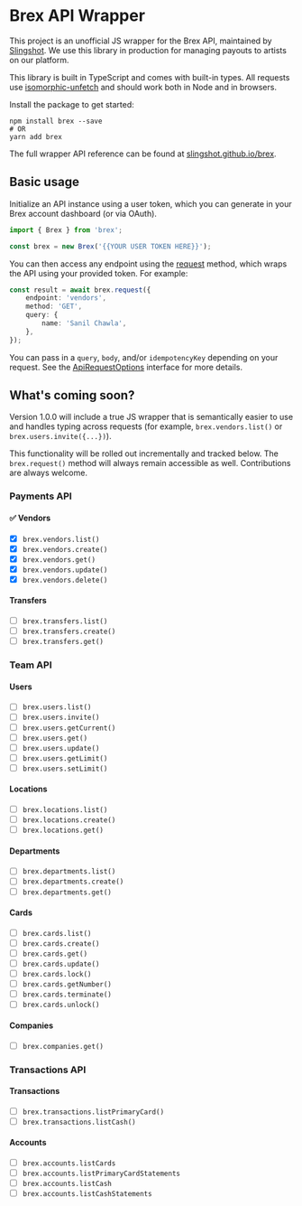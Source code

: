 # Brex API Wrapper

This project is an unofficial JS wrapper for the Brex API, maintained by [Slingshot](https://github.com/slingshot). We use this library in production for managing payouts to artists on our platform.

This library is built in TypeScript and comes with built-in types. All requests use [isomorphic-unfetch](https://www.npmjs.com/package/isomorphic-unfetch) and should work both in Node and in browsers.

Install the package to get started:
```shell
npm install brex --save
# OR
yarn add brex
```

The full wrapper API reference can be found at [slingshot.github.io/brex](https://slingshot.github.io/brex/).

## Basic usage

Initialize an API instance using a user token, which you can generate in your Brex account dashboard (or via OAuth).

```typescript
import { Brex } from 'brex';

const brex = new Brex('{{YOUR USER TOKEN HERE}}');
```

You can then access any endpoint using the [request](https://slingshot.github.io/brex/classes/Brex.html#request) method, which wraps the API using your provided token. For example:

```typescript
const result = await brex.request({
    endpoint: 'vendors',
    method: 'GET',
    query: {
        name: 'Sanil Chawla',
    },
});
```

You can pass in a `query`, `body`, and/or `idempotencyKey` depending on your request. See the [ApiRequestOptions](https://slingshot.github.io/brex/interfaces/ApiRequestOptions.html) interface for more details.


## What's coming soon?

Version 1.0.0 will include a true JS wrapper that is semantically easier to use and handles typing across requests (for example, `brex.vendors.list()` or `brex.users.invite({...})`).

This functionality will be rolled out incrementally and tracked below. The `brex.request()` method will always remain accessible as well. Contributions are always welcome.

### Payments API

#### ✅ Vendors

- [x] `brex.vendors.list()`
- [x] `brex.vendors.create()`
- [x] `brex.vendors.get()`
- [x] `brex.vendors.update()`
- [x] `brex.vendors.delete()`

#### Transfers

- [ ] `brex.transfers.list()`
- [ ] `brex.transfers.create()`
- [ ] `brex.transfers.get()`

### Team API

#### Users

- [ ] `brex.users.list()`
- [ ] `brex.users.invite()`
- [ ] `brex.users.getCurrent()`
- [ ] `brex.users.get()`
- [ ] `brex.users.update()`
- [ ] `brex.users.getLimit()`
- [ ] `brex.users.setLimit()`

#### Locations

- [ ] `brex.locations.list()`
- [ ] `brex.locations.create()`
- [ ] `brex.locations.get()`

#### Departments

- [ ] `brex.departments.list()`
- [ ] `brex.departments.create()`
- [ ] `brex.departments.get()`

#### Cards

- [ ] `brex.cards.list()`
- [ ] `brex.cards.create()`
- [ ] `brex.cards.get()`
- [ ] `brex.cards.update()`
- [ ] `brex.cards.lock()`
- [ ] `brex.cards.getNumber()`
- [ ] `brex.cards.terminate()`
- [ ] `brex.cards.unlock()`

#### Companies

- [ ] `brex.companies.get()`

### Transactions API

#### Transactions

- [ ] `brex.transactions.listPrimaryCard()`
- [ ] `brex.transactions.listCash()`

#### Accounts

- [ ] `brex.accounts.listCards`
- [ ] `brex.accounts.listPrimaryCardStatements`
- [ ] `brex.accounts.listCash`
- [ ] `brex.accounts.listCashStatements`
